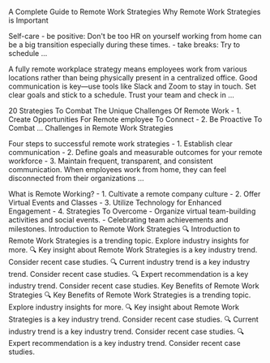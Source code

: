 A Complete Guide to Remote Work Strategies
Why Remote Work Strategies is Important


Self-care - be positive: Don't be too HR on yourself  working from home can be a big transition especially during these times. - take breaks: Try to schedule ...


A fully remote workplace strategy means employees work from various locations rather than being physically present in a centralized office. Good communication is key—use tools like Slack and Zoom to stay in touch. Set clear goals and stick to a schedule. Trust your team and check in ...


20 Strategies To Combat The Unique Challenges Of Remote Work - 1. Create Opportunities For Remote employee To Connect - 2. Be Proactive To Combat ... Challenges in Remote Work Strategies


Four steps to successful remote work strategies - 1. Establish clear communication - 2. Define goals and measurable outcomes for your remote workforce - 3. Maintain frequent, transparent, and consistent communication. When employees work from home, they can feel disconnected from their organizations ...


What is Remote Working? - 1. Cultivate a remote company culture - 2. Offer Virtual Events and Classes - 3. Utilize Technology for Enhanced Engagement - 4. Strategies To Overcome - Organize virtual team-building activities and social events. - Celebrating team achievements and milestones. Introduction to Remote Work Strategies
🔍 Introduction to Remote Work Strategies is a trending topic. Explore industry insights for more. 🔍 Key insight about Remote Work Strategies is a key industry trend. Consider recent case studies. 🔍 Current industry trend is a key industry trend. Consider recent case studies. 🔍 Expert recommendation is a key industry trend. Consider recent case studies. Key Benefits of Remote Work Strategies
🔍 Key Benefits of Remote Work Strategies is a trending topic. Explore industry insights for more. 🔍 Key insight about Remote Work Strategies is a key industry trend. Consider recent case studies. 🔍 Current industry trend is a key industry trend. Consider recent case studies. 🔍 Expert recommendation is a key industry trend. Consider recent case studies.